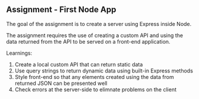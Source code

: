 ## Assignment - First Node App

The goal of the assignment is to create a server using Express inside Node.

The assignment requires the use of creating a custom API and using the data returned from the API to be served on a front-end application.

Learnings:
1. Create a local custom API that can return static data
2. Use query strings to return dynamic data using built-in Express methods
3. Style front-end so that any elements created using the data from returned JSON can be presented well
4. Check errors at the server-side to elimnate problems on the client
